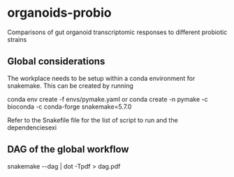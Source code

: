 # organoids-probio
Comparisons of gut organoid transcriptomic responses to different probiotic strains

## Global considerations

The workplace needs to be setup within a conda environment for snakemake. 
This can be created by running 

conda env create -f envs/pymake.yaml
or 
conda create -n pymake -c bioconda -c conda-forge snakemake=5.7.0

Refer to the Snakefile file for the list of script to run and the dependenciesexi

## DAG of the global workflow 

snakemake --dag | dot -Tpdf > dag.pdf

